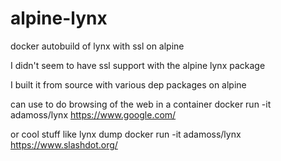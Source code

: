 # alpine-lynx
docker autobuild of lynx with ssl on alpine

I didn't seem to have ssl support with the alpine lynx package

I built it from source with various dep packages on alpine

can use to do browsing of the web in a container 
 docker run -it adamoss/lynx https://www.google.com/

or cool stuff like lynx dump
 docker run -it adamoss/lynx https://www.slashdot.org/



